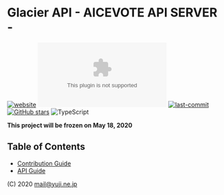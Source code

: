 # Glacier API - AICEVOTE API SERVER -

[![website](https://img.shields.io/website?url=https://api.aicevote.com&style=flat-square)](https://api.aicevote.com)
[![mozilla-observatory](https://img.shields.io/mozilla-observatory/grade/api.aicevote.com?publish&style=flat-square)](https://observatory.mozilla.org/analyze/api.aicevote.com)
[![last-commit](https://img.shields.io/github/last-commit/aicevote/GlacierAPI?style=flat-square)](https://github.com/aicevote/GlacierAPI/commits/master)
[![GitHub stars](https://img.shields.io/github/stars/aicevote/GlacierAPI.svg?style=flat-square)](https://github.com/aicevote/GlacierAPI)
![TypeScript](https://img.shields.io/github/languages/top/aicevote/GlacierAPI.svg?style=flat-square)

**This project will be frozen on May 18, 2020**

## Table of Contents

- [Contribution Guide](https://aicevote.github.io/GlacierAPI/contribution)
- [API Guide](https://aicevote.github.io/GlacierAPI/api)

(C) 2020 mail@yuji.ne.jp

